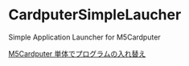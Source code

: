 # CardputerSimpleLaucher
Simple Application Launcher for M5Cardputer

[M5Cardputer 単体でプログラムの入れ替え](https://shikarunochi.matrix.jp/?p=5268)
